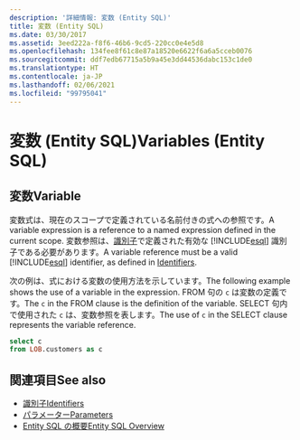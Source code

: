```yaml
---
description: '詳細情報: 変数 (Entity SQL)'
title: 変数 (Entity SQL)
ms.date: 03/30/2017
ms.assetid: 3eed222a-f8f6-46b6-9cd5-220cc0e4e5d8
ms.openlocfilehash: 134fee8f61c8e87a18520e6622f6a6a5cceb0076
ms.sourcegitcommit: ddf7edb67715a5b9a45e3dd44536dabc153c1de0
ms.translationtype: HT
ms.contentlocale: ja-JP
ms.lasthandoff: 02/06/2021
ms.locfileid: "99795041"
---
```

# <a name="variables-entity-sql"></a><span data-ttu-id="d35d4-103">変数 (Entity SQL)</span><span class="sxs-lookup"><span data-stu-id="d35d4-103">Variables (Entity SQL)</span></span>

## <a name="variable"></a><span data-ttu-id="d35d4-104">変数</span><span class="sxs-lookup"><span data-stu-id="d35d4-104">Variable</span></span>  

 <span data-ttu-id="d35d4-105">変数式は、現在のスコープで定義されている名前付きの式への参照です。</span><span class="sxs-lookup"><span data-stu-id="d35d4-105">A variable expression is a reference to a named expression defined in the current scope.</span></span> <span data-ttu-id="d35d4-106">変数参照は、[識別子](identifiers-entity-sql.md)で定義された有効な [!INCLUDE[esql](../../../../../../includes/esql-md.md)] 識別子である必要があります。</span><span class="sxs-lookup"><span data-stu-id="d35d4-106">A variable reference must be a valid [!INCLUDE[esql](../../../../../../includes/esql-md.md)] identifier, as defined in [Identifiers](identifiers-entity-sql.md).</span></span>  
  
 <span data-ttu-id="d35d4-107">次の例は、式における変数の使用方法を示しています。</span><span class="sxs-lookup"><span data-stu-id="d35d4-107">The following example shows the use of a variable in the expression.</span></span> <span data-ttu-id="d35d4-108">FROM 句の `c` は変数の定義です。</span><span class="sxs-lookup"><span data-stu-id="d35d4-108">The `c` in the FROM clause is the definition of the variable.</span></span> <span data-ttu-id="d35d4-109">SELECT 句内で使用された `c` は、変数参照を表します。</span><span class="sxs-lookup"><span data-stu-id="d35d4-109">The use of `c` in the SELECT clause represents the variable reference.</span></span>  
  
```sql  
select c
from LOB.customers as c  
```  
  
## <a name="see-also"></a><span data-ttu-id="d35d4-110">関連項目</span><span class="sxs-lookup"><span data-stu-id="d35d4-110">See also</span></span>

- [<span data-ttu-id="d35d4-111">識別子</span><span class="sxs-lookup"><span data-stu-id="d35d4-111">Identifiers</span></span>](identifiers-entity-sql.md)
- [<span data-ttu-id="d35d4-112">パラメーター</span><span class="sxs-lookup"><span data-stu-id="d35d4-112">Parameters</span></span>](parameters-entity-sql.md)
- [<span data-ttu-id="d35d4-113">Entity SQL の概要</span><span class="sxs-lookup"><span data-stu-id="d35d4-113">Entity SQL Overview</span></span>](entity-sql-overview.md)
